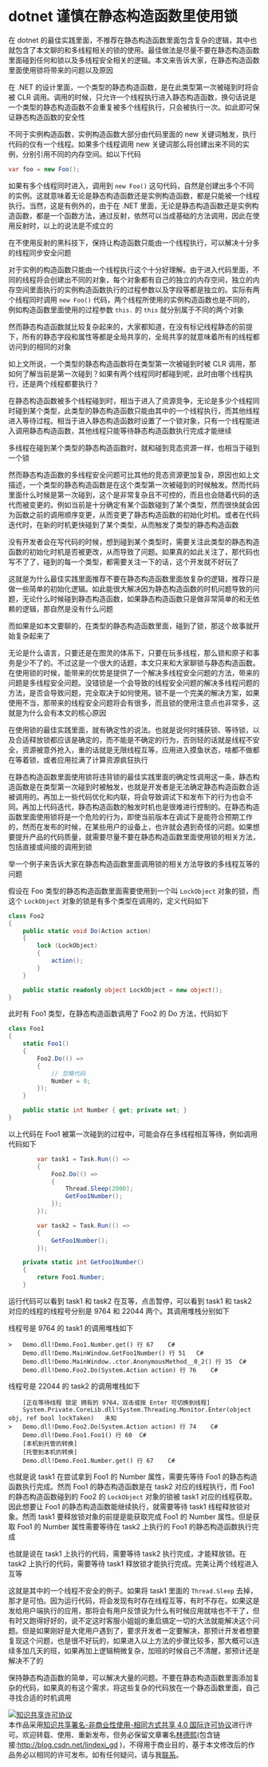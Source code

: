 # dotnet 谨慎在静态构造函数里使用锁

在 dotnet 的最佳实践里面，不推荐在静态构造函数里面包含复杂的逻辑，其中也就包含了本文聊的和多线程相关的锁的使用。最佳做法是尽量不要在静态构造函数里面碰到任何和锁以及多线程安全相关的逻辑。本文来告诉大家，在静态构造函数里面使用锁将带来的问题以及原因

<!--more-->

<!-- 发布 -->
<!-- 博客 -->

在 .NET 的设计里面，一个类型的静态构造函数，是在此类型第一次被碰到时将会被 CLR 调用。调用的时候，只允许一个线程执行进入静态构造函数，换句话说是一个类型的静态构造函数不会重复被多个线程执行，只会被执行一次。如此即可保证静态构造函数的安全性

不同于实例构造函数，实例构造函数大部分由代码里面的 new 关键词触发，执行代码的仅有一个线程。如果多个线程调用 new 关键词那么将创建出来不同的实例，分别引用不同的内存空间。如以下代码

```csharp
var foo = new Foo();
```

如果有多个线程同时进入，调用到 `new Foo()` 这句代码，自然是创建出多个不同的实例。这就意味着无论是静态构造函数还是实例构造函数，都是只能被一个线程执行。当然，这是有例外的，由于在 .NET 里面，无论是静态构造函数还是实例构造函数，都是一个函数方法，通过反射，依然可以当成基础的方法调用，因此在使用反射时，以上的说法是不成立的

在不使用反射的黑科技下，保持让构造函数只能由一个线程执行，可以解决十分多的线程同步安全问题

对于实例的构造函数只能由一个线程执行这个十分好理解。由于进入代码里面，不同的线程将会创建出不同的对象，每个对象都有自己的独立的内存空间，独立的内存空间里面执行的实例构造函数执行的过程参数以及字段等都是独立的。实际有两个线程同时调用 `new Foo()` 代码，两个线程所使用的实例构造函数也是不同的，例如构造函数里面使用的过程参数 `this.` 的 `this` 就分别属于不同的两个对象

然而静态构造函数就比较复杂起来的，大家都知道，在没有标记线程静态的前提下，所有的静态字段和属性等都是全局共享的，全局共享的就意味着所有的线程都访问到的相同的对象

如上文所说，一个类型的静态构造函数将在类型第一次被碰到时被 CLR 调用，那如何了解当前是第一次碰到？如果有两个线程同时都碰到呢，此时由哪个线程执行，还是两个线程都要执行？

在静态构造函数被多个线程碰到时，相当于进入了资源竞争，无论是多少个线程同时碰到某个类型，此类型的静态构造函数只能由其中的一个线程执行，而其他线程进入等待过程。相当于进入静态构造函数时设置了一个锁对象，只有一个线程能进入调用静态构造函数，其他线程只能等待静态构造函数执行完成才能继续

多线程在碰到某个类型的静态构造函数时，就和碰到竞态资源一样，也相当于碰到一个锁

然而静态构造函数的多线程安全问题可比其他的竞态资源更加复杂，原因也如上文描述，一个类型的静态构造函数是在这个类型第一次被碰到的时候触发。然而代码里面什么时候是第一次碰到，这个是非常复杂且不可控的，而且也会随着代码的迭代而被变更的。例如当前是十分确定有某个函数碰到了某个类型，然而很快就会因为函数之前的调用顺序变更，从而变更了静态构造函数的初始化时机。或者在代码迭代时，在新的时机更快碰到了某个类型，从而触发了类型的静态构造函数

没有开发者会在写代码的时候，想到碰到某个类型时，需要关注此类型的静态构造函数的初始化时机是否被更改，从而导致了问题。如果真的如此关注了，那代码也写不了了，碰到的每一个类型，都需要关注一下的话，这个开发就不好玩了

这就是为什么最佳实践里面推荐不要在静态构造函数里面放复杂的逻辑，推荐只是做一些简单的初始化逻辑。如此能很大解决因为静态构造函数的时机问题导致的问题，无论什么时候碰到静态构造函数，如果静态构造函数只是做非常简单的和无依赖的逻辑，那自然是没有什么问题

而如果是如本文要聊的，在类型的静态构造函数里面，碰到了锁，那这个故事就开始复杂起来了

无论是什么语言，只要还是在图灵的体系下，只要在玩多线程，那么锁和原子和事务是少不了的。不过这是一个很大的话题，本文只来和大家聊锁与静态构造函数。在使用锁的时候，能带来的优势是提供了一个解决多线程安全问题的方法，带来的问题是多线程安全问题。没错锁是一个会导致的线程安全问题的解决多线程问题的方法，是否会导致问题，完全取决于如何使用。锁不是一个完美的解决方案，如果使用不当，那带来的线程安全问题将会有很多，而且锁的使用注意点也非常多，这就是为什么会有本文的核心原因

在使用锁的最佳实践里面，就有确定性的说法。也就是说何时捕获锁、等待锁，以及合适释放锁都应该是确定的，而不能是不确定的行为，否则轻的话就是线程不安全，资源被意外抢入，重的话就是无限线程互等，应用进入摸鱼状态，啥都不做都在等着锁，或者应用拉满了计算资源疯狂执行

在静态构造函数里面使用锁将违背锁的最佳实践里面的确定性调用这一条，静态构造函数是在类型第一次碰到时被触发，也就是开发者是无法确定静态构造函数合适被调用的。再加上一些代码优化和内联，将会导致调试下和发布下的行为也会不同。再加上代码迭代，静态构造函数的触发时机也是很难进行控制的。在静态构造函数里面使用锁将是一个危险的行为，即使当前版本在调试下是能符合预期工作的，然而在发布的时候，在某些用户的设备上，也许就会遇到奇怪的问题。如果想要提升产品的代码质量，就需要尽量不要在静态构造函数里面使用锁的相关方法，包括直接或间接的调用到锁

举一个例子来告诉大家在静态构造函数里面调用锁的相关方法导致的多线程互等的问题

假设在 Foo 类型的静态构造函数里面需要使用到一个叫 `LockObject` 对象的锁，而这个 `LockObject` 对象的锁是有多个类型在调用的，定义代码如下

```csharp
class Foo2
{
    public static void Do(Action action)
    {
        lock (LockObject)
        {
            action();
        }
    }

    public static readonly object LockObject = new object();
}
```

此时有 Foo1 类型，在静态构造函数调用了 Foo2 的 Do 方法，代码如下

```csharp
class Foo1
{
    static Foo1()
    {
        Foo2.Do(() =>
        {
            // 忽略代码
            Number = 0;
        });
    }

    public static int Number { get; private set; }
}
```

以上代码在 Foo1 被第一次碰到的过程中，可能会存在多线程相互等待，例如调用代码如下

```csharp
        var task1 = Task.Run(() =>
        {
            Foo2.Do(() =>
            {
                Thread.Sleep(2000);
                GetFoo1Number();
            });
        });

        var task2 = Task.Run(() =>
        {
            GetFoo1Number();
        });

    private static int GetFoo1Number()
    {
        return Foo1.Number;
    }
```

运行代码可以看到 task1 和 task2 在互等，点击暂停，可以看到 task1 和 task2 对应的线程的线程号分别是 9764 和 22044 两个。其调用堆栈分别如下

线程号是 9764 的 task1 的调用堆栈如下

```
>	Demo.dll!Demo.Foo1.Number.get() 行 67	C#
 	Demo.dll!Demo.MainWindow.GetFoo1Number() 行 51	C#
 	Demo.dll!Demo.MainWindow..ctor.AnonymousMethod__0_2() 行 35	C#
 	Demo.dll!Demo.Foo2.Do(System.Action action) 行 76	C#
```

线程号是 22044 的 task2 的调用堆栈如下

```
 	[正在等待线程 锁定 拥有的 9764，双击或按 Enter 可切换到线程]	
 	System.Private.CoreLib.dll!System.Threading.Monitor.Enter(object obj, ref bool lockTaken)	未知
>	Demo.dll!Demo.Foo2.Do(System.Action action) 行 74	C#
 	Demo.dll!Demo.Foo1.Foo1() 行 60	C#
 	[本机到托管的转换]	
 	[托管到本机的转换]	
 	Demo.dll!Demo.Foo1.Number.get() 行 67	C#
```

也就是说 task1 在尝试拿到 Foo1 的 Number 属性，需要先等待 Foo1 的静态构造函数执行完成。然而 Foo1 的静态构造函数是在 task2 对应的线程执行，而 Foo1 的静态构造函数碰到的 Foo2 的 `LockObject` 对象的锁被 task1 对应的线程获取。因此想要让 Foo1 的静态构造函数能继续执行，就需要等待 task1 线程释放锁对象。然而 task1 要释放锁对象的前提是能获取完成 Foo1 的 Number 属性。但是获取 Foo1 的 Number 属性需要等待在 task2 上执行的 Foo1 的静态构造函数执行完成

也就是说在 task1 上执行的代码，需要等待 task2 执行完成，才能释放锁。在 task2 上执行的代码，需要等待 task1 释放锁才能执行完成。完美让两个线程进入互等

这就是其中的一个线程不安全的例子。如果将 task1 里面的 `Thread.Sleep` 去掉，那才是可怕。因为运行代码，将会发现有时存在线程互等，有时不存在。如果这是发给用户端执行的应用，那将会有用户反馈说为什么有时候应用就啥也不干了，但有时又跑得好好的，说不定这时客服小姐姐的重启搞定一切的大法就能解决这个问题。但是如果刚好是大佬用户遇到了，要求开发者一定要解决，那预计开发者想要复现这个问题，也是很不好玩的，如果进入以上方法的步骤比较多，那大概可以连续多加几天的班，如果再加上逻辑稍微复杂，加班的时候自己不清醒，那预计还是解决不了的

保持静态构造函数的简单，可以解决大量的问题。不要在静态构造函数里面添加复杂的代码，如果真的有这个需求，将这些复杂的代码放在一个静态函数里面，自己寻找合适的时机调用

<a rel="license" href="http://creativecommons.org/licenses/by-nc-sa/4.0/"><img alt="知识共享许可协议" style="border-width:0" src="https://licensebuttons.net/l/by-nc-sa/4.0/88x31.png" /></a><br />本作品采用<a rel="license" href="http://creativecommons.org/licenses/by-nc-sa/4.0/">知识共享署名-非商业性使用-相同方式共享 4.0 国际许可协议</a>进行许可。欢迎转载、使用、重新发布，但务必保留文章署名[林德熙](http://blog.csdn.net/lindexi_gd)(包含链接:http://blog.csdn.net/lindexi_gd )，不得用于商业目的，基于本文修改后的作品务必以相同的许可发布。如有任何疑问，请与我[联系](mailto:lindexi_gd@163.com)。
